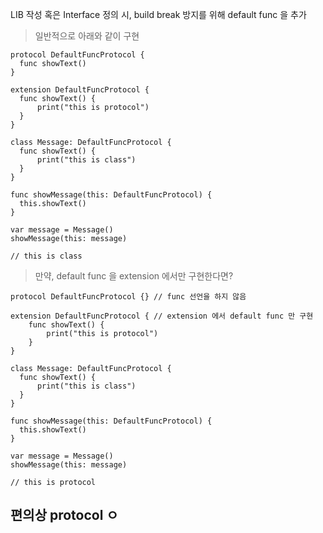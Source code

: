 LIB 작성 혹은 Interface 정의 시, build break 방지를 위해 default func 을 추가

> 일반적으로 아래와 같이 구현

    protocol DefaultFuncProtocol {
      func showText()
    }

    extension DefaultFuncProtocol {
      func showText() {
          print("this is protocol")
      }
    }
  
    class Message: DefaultFuncProtocol {
      func showText() {
          print("this is class")
      }
    }

    func showMessage(this: DefaultFuncProtocol) {
      this.showText()
    }
    
    var message = Message()
    showMessage(this: message)
    
    // this is class
  
  
> 만약, default func 을 extension 에서만 구현한다면?

    protocol DefaultFuncProtocol {} // func 선언을 하지 않음

    extension DefaultFuncProtocol { // extension 에서 default func 만 구현
        func showText() {
            print("this is protocol")
        }
    }
  
    class Message: DefaultFuncProtocol {
      func showText() {
          print("this is class")
      }
    }

    func showMessage(this: DefaultFuncProtocol) {
      this.showText()
    }
    
    var message = Message()
    showMessage(this: message)
    
    // this is protocol
    

## 편의상 protocol ㅇ
